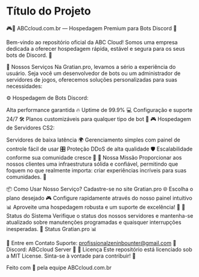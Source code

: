 
# Título do Projeto

🎮🐔 ABCcloud.com.br — Hospedagem Premium para Bots Discord 🚀

Bem-vindo ao repositório oficial da ABC Cloud! Somos uma empresa dedicada a oferecer hospedagem rápida, estável e segura para os seus bots de Discord. 🎯

🚀 Nossos Serviços
Na Gratian.pro, levamos a sério a experiência do usuário. Seja você um desenvolvedor de bots ou um administrador de servidores de jogos, oferecemos soluções personalizadas para suas necessidades:

⚙️ Hospedagem de Bots Discord:

Alta performance garantida 🔥
Uptime de 99.9% 💻
Configuração e suporte 24/7 🛠️
Planos customizáveis para qualquer tipo de bot 🤖
🎮 Hospedagem de Servidores CS2:

Servidores de baixa latência 🌍
Gerenciamento simples com painel de controle fácil de usar 🎛️
Proteção DDoS de alta qualidade 🛡️
Escalabilidade conforme sua comunidade cresce 👥
💼 Nossa Missão
Proporcionar aos nossos clientes uma infraestrutura sólida e confiável, permitindo que foquem no que realmente importa: criar experiências incríveis para suas comunidades. 💪

📦 Como Usar Nosso Serviço?
Cadastre-se no site Gratian.pro 🌐
Escolha o plano desejado 🎮
Configure rapidamente através do nosso painel intuitivo 📊
Aproveite uma hospedagem robusta e um suporte de excelência! 🎉
🚧 Status do Sistema
Verifique o status dos nossos servidores e mantenha-se atualizado sobre manutenções programadas e quaisquer interrupções inesperadas. 📡
Status Gratian.pro 📊

💬 Entre em Contato
Suporte: profissionalzeninbounter@gmail.com 📧
Discord: ABCcloud Server 🔗
📜 Licença
Este repositório está licenciado sob a MIT License. Sinta-se à vontade para contribuir! 🤝

Feito com 💙 pela equipe ABCcloud.com.br
